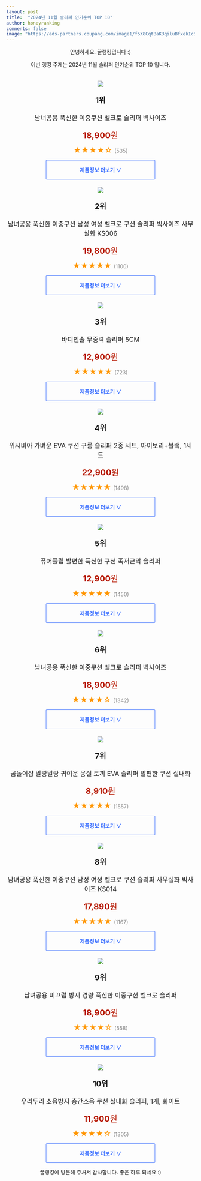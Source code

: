 ```yaml
---
layout: post
title:  "2024년 11월 슬리퍼 인기순위 TOP 10"
author: honeyranking
comments: false
image: "https://ads-partners.coupang.com/image1/f5X8CqtBaK3qiluBfxekIcShPtFCm69Hmb8hvNvx3opMH32lyq_BgF-TM4TTl3_kHH-p6hEI5kDns5TlpHNBT2gFfy_7dPa79oToFVyoQS_4826990yygO5ls88PiH-fewh-SPzB5zBEtSHiECNCzkOst-_LMFtrNzJxAOsEJXlzBXyFlWsutnJBLXmSZ1yasb5LNHDRrQ953VRyvHkaLdprbFZJO_FOUCEvozqBNSj8qyKP_nnA3GA38Exv_XFEZCaEzM_ZnKqXB_RZ4P3N0Uzdz4zvbNP8K1gjXaFypb1nwWk9Q_e_n4Day9Z29YDc"
---
```

<p style="text-align: center;">안녕하세요. 꿀랭킹입니다 :)</p>
<p style="text-align: center;">이번 랭킹 주제는 2024년 11월 슬리퍼 인기순위 TOP 10 입니다.</p><center><img src="https://ads-partners.coupang.com/image1/f5X8CqtBaK3qiluBfxekIcShPtFCm69Hmb8hvNvx3opMH32lyq_BgF-TM4TTl3_kHH-p6hEI5kDns5TlpHNBT2gFfy_7dPa79oToFVyoQS_4826990yygO5ls88PiH-fewh-SPzB5zBEtSHiECNCzkOst-_LMFtrNzJxAOsEJXlzBXyFlWsutnJBLXmSZ1yasb5LNHDRrQ953VRyvHkaLdprbFZJO_FOUCEvozqBNSj8qyKP_nnA3GA38Exv_XFEZCaEzM_ZnKqXB_RZ4P3N0Uzdz4zvbNP8K1gjXaFypb1nwWk9Q_e_n4Day9Z29YDc" style="margin-top:20px" /></center><p style="text-align: center; font-size: 20px"><b>1위</b></p><p style="text-align: center; font-size: 17px">남녀공용 푹신한 이중쿠션 벨크로 슬리퍼 빅사이즈</p><p style="text-align: center;"><span style="color: #b61800; font-size: 22px;"><b>18,900</b>원</span></p><p style="text-align: center;"><span style="color: #ff9600; font-size: 20px;">★★★★☆ </span><span style="color: #878787;">(535)</span></p><center><a href="https://link.coupang.com/re/AFFSDP?lptag=AF3899140&subid=honeyrank&pageKey=6539343460&itemId=14553255713&vendorItemId=81796738925&traceid=V0-153-61e5016dbe8e27f0&clickBeacon=59411ed0-986a-11ef-9fff-4c8f533929ee%7E3&requestid=20241102010000283248646893&token=31850C%7CMIXED"><div style="font-size: 14px; display: inline-block; padding: 15px 90px; color: #346aff; border-radius: 2px; border: 1px solid #346aff; cursor: pointer;"><b>제품정보 더보기 &or;</b></div></a></center><center><img src="https://ads-partners.coupang.com/image1/JaAaUU4BIIBUFj5cJXmc3Vw4RuHBWOhd_5CAKeLWeJYHI8QRvIgkQvM35XJVI0V_Nh9DFs6kJP9Vti78D-m_XCYTeNtQ-DNWlZTwhPLoNd7yJlC3eNqY1GnujIatmlR3BJgxrgUFRgQ1nsMioeNhgQUWhCfdUD__QBbrSiMC-CMCEklmM-9bioNK7b4bTxxNMiYiWi6L9zzvkA-msPzt1VmqfCrlD3gXX6VC-LeQ7gNPJgWuNqGLqd4OqIK-gxvSyJ28Uw-jKiA-sM4DNwX8sD1369pFnXHbEzLCB658U-XM8L53xwvD3Li8MA==" style="margin-top:20px" /></center><p style="text-align: center; font-size: 20px"><b>2위</b></p><p style="text-align: center; font-size: 17px">남녀공용 푹신한 이중쿠션 남성 여성 벨크로 쿠션 슬리퍼 빅사이즈 사무실화 KS006</p><p style="text-align: center;"><span style="color: #b61800; font-size: 22px;"><b>19,800</b>원</span></p><p style="text-align: center;"><span style="color: #ff9600; font-size: 20px;">★★★★★ </span><span style="color: #878787;">(1100)</span></p><center><a href="https://link.coupang.com/re/AFFSDP?lptag=AF3899140&subid=honeyrank&pageKey=7070432407&itemId=17556143891&vendorItemId=91387185306&traceid=V0-153-798179f2426f61eb&requestid=20241102010000283248646893&token=31850C%7CMIXED"><div style="font-size: 14px; display: inline-block; padding: 15px 90px; color: #346aff; border-radius: 2px; border: 1px solid #346aff; cursor: pointer;"><b>제품정보 더보기 &or;</b></div></a></center><center><img src="https://ads-partners.coupang.com/image1/XEljsMfFDXXVXQ6jXFQXcyi2cEnMJosYpbdo76CkM_qS23UXCZFiAfi2R8tgKr_Ro0Uxqmhn56G7qJ5zsHAWQ4EOfZ03zu5sV7gdP7HzYFdyv0yGrQF9qgaLnbKNfs0OR-CT5U8nYGfWnF6LDOouHSIVOzm2DB3NN4aBTfo0_P3pfGUaH7pdDYZOblWFMH9YOCiCXLZG986R-1_S6Jqbi9YAXguvKz_eO5YnMSKZ43ZRAF_BsFdLuCPQAtQzVHnQCgCit-1PNbQPw11Q0JVvZiBlZSnV96h76vN_VTCccimuPYu2wjvI1qQF" style="margin-top:20px" /></center><p style="text-align: center; font-size: 20px"><b>3위</b></p><p style="text-align: center; font-size: 17px">바디인솔 무중력 슬리퍼 5CM</p><p style="text-align: center;"><span style="color: #b61800; font-size: 22px;"><b>12,900</b>원</span></p><p style="text-align: center;"><span style="color: #ff9600; font-size: 20px;">★★★★★ </span><span style="color: #878787;">(723)</span></p><center><a href="https://link.coupang.com/re/AFFSDP?lptag=AF3899140&subid=honeyrank&pageKey=7770410464&itemId=21828738987&vendorItemId=88877177160&traceid=V0-153-8cd7945287fdebd4&requestid=20241102010000283248646893&token=31850C%7CMIXED"><div style="font-size: 14px; display: inline-block; padding: 15px 90px; color: #346aff; border-radius: 2px; border: 1px solid #346aff; cursor: pointer;"><b>제품정보 더보기 &or;</b></div></a></center><center><img src="https://ads-partners.coupang.com/image1/Sm-KwMu20h3n5RkZSvouUp4n21MYHH857FSOH2hoKRW3r3JTYAyU6tdB_p76sHAMs19FHXpdru6ijJjh76VD-h_63moPxJ4-ZP5kIGUXBwa0azy2LCQRiv6Ln_QthDN85bUE3w4BtmzIHsYdCKaXgIMmzwS-rlQ44JkHn6yHsNAq4lGQzQ8CkRC05ehswEjxu7OwAKu3FpEan5MWNPPIITMpuR2qGBz1BAFgba_WjIkVwQ_OGYdLaQGLS27iQuod683Ec1Ea4-cowUjMrTao7iAml1_JhXQIUkQuxcDO2YuCa39dg_QyY8epJP4aEA==" style="margin-top:20px" /></center><p style="text-align: center; font-size: 20px"><b>4위</b></p><p style="text-align: center; font-size: 17px">위시비아 가벼운 EVA 쿠션 구름 슬리퍼 2종 세트, 아이보리+블랙, 1세트</p><p style="text-align: center;"><span style="color: #b61800; font-size: 22px;"><b>22,900</b>원</span></p><p style="text-align: center;"><span style="color: #ff9600; font-size: 20px;">★★★★★ </span><span style="color: #878787;">(1498)</span></p><center><a href="https://link.coupang.com/re/AFFSDP?lptag=AF3899140&subid=honeyrank&pageKey=7658613316&itemId=20397289116&vendorItemId=87429267969&traceid=V0-153-0b488fe7db6cae9a&clickBeacon=59411ed0-986a-11ef-ae60-33232fc3b2a7%7E3&requestid=20241102010000283248646893&token=31850C%7CMIXED"><div style="font-size: 14px; display: inline-block; padding: 15px 90px; color: #346aff; border-radius: 2px; border: 1px solid #346aff; cursor: pointer;"><b>제품정보 더보기 &or;</b></div></a></center><center><img src="https://ads-partners.coupang.com/image1/VckOoM9sxVa-ZFm_VcrFSdLo6vQMkpg79dkvHNSmhcQIVOMtWzVS3SCP-N3Y0yepSXeXNupBnPbE6rzmj29npfjYcAq8htEo4FzoU0mAG_xbvu4L8GN2yQR-Ecxu4OumwwZHqrAbTDXhuBlf7TqKrSVmerbuIlUd_Sgy9hRdt9IQonXHOrsSdCIVIuIor2l5R38AFE5hlBNrFKFcSspbaZ8fKSnSvUPpm9a_gM7moIIeHeUhz3GJ9dS06VyXqncqG3Z6OTBNYfIG3wPyWX4R21CA7SRb_to8tegvMFMjgS7cpTsowjnuhgam" style="margin-top:20px" /></center><p style="text-align: center; font-size: 20px"><b>5위</b></p><p style="text-align: center; font-size: 17px">퓨어플립 발편한 푹신한 쿠션 족저근막 슬리퍼</p><p style="text-align: center;"><span style="color: #b61800; font-size: 22px;"><b>12,900</b>원</span></p><p style="text-align: center;"><span style="color: #ff9600; font-size: 20px;">★★★★★ </span><span style="color: #878787;">(1450)</span></p><center><a href="https://link.coupang.com/re/AFFSDP?lptag=AF3899140&subid=honeyrank&pageKey=8025281416&itemId=22428386877&vendorItemId=89733657735&traceid=V0-153-e048febd61431ec2&requestid=20241102010000283248646893&token=31850C%7CMIXED"><div style="font-size: 14px; display: inline-block; padding: 15px 90px; color: #346aff; border-radius: 2px; border: 1px solid #346aff; cursor: pointer;"><b>제품정보 더보기 &or;</b></div></a></center><center><img src="https://ads-partners.coupang.com/image1/LN5Wa_yl7ZasZ-dDLKveXd2HLy59RTss8MyMZUcm1UFaYWoOI06zkSGebEGSN8IIDAFsN9O58jpyMb662VnsYe3ajYrBBulSYzScfsYiENdWF7A8UIlaK4GPDVr69WjaNSP8Gq8Uat8h2IkMpbzcMKPxQWF89HiPMGypTh_2-Izuk4i5Kc9uWeUdj3QniAKp5BiegZSUKSC4aJmhxFJOe1Jyp7ogzzLEasKqaaQvCmWRuZVgeQZoCDRkhTo_9TBNZvyhgsBHTaxdiuU_lI6ZZmMqOEth-OMUcxfNNgK5aEyhGB9rADe1xh-eWNxMFdk=" style="margin-top:20px" /></center><p style="text-align: center; font-size: 20px"><b>6위</b></p><p style="text-align: center; font-size: 17px">남녀공용 푹신한 이중쿠션 벨크로 슬리퍼 빅사이즈</p><p style="text-align: center;"><span style="color: #b61800; font-size: 22px;"><b>18,900</b>원</span></p><p style="text-align: center;"><span style="color: #ff9600; font-size: 20px;">★★★★☆ </span><span style="color: #878787;">(1342)</span></p><center><a href="https://link.coupang.com/re/AFFSDP?lptag=AF3899140&subid=honeyrank&pageKey=6539343460&itemId=16011862530&vendorItemId=83277120524&traceid=V0-153-61e5016dbe8e27f0&clickBeacon=59411ed0-986a-11ef-9eac-00c117348b31%7E3&requestid=20241102010000283248646893&token=31850C%7CMIXED"><div style="font-size: 14px; display: inline-block; padding: 15px 90px; color: #346aff; border-radius: 2px; border: 1px solid #346aff; cursor: pointer;"><b>제품정보 더보기 &or;</b></div></a></center><center><img src="https://ads-partners.coupang.com/image1/ZxlXGr1mepiJlyrKZ2IButVPPysjUwKxKN7VrX_hEI0TPUp8OqYkKxVNbVJl9nGmjt1H398GX7zDAcw3M3s77_L35glr1NZH2Vp0Q8SXkkIRzeELlei0qdtQ3m_LR2bj88N8o0FGxW-An1HQYG5OnhGEQQNXeBC192tVzkBRcTOpkAcFOKlFy2Q827Ro-j5dSlyOj-X8RyFzcgirqggBTweo3hkWHCT6ubM0dZsEd6t9XPmAxk2ugTzwzQDWhsI2_ozUCvzh52CfdiPTMJ8cfEnd69YQK_LXAFd9E13udOIdiGnTqerEdks=" style="margin-top:20px" /></center><p style="text-align: center; font-size: 20px"><b>7위</b></p><p style="text-align: center; font-size: 17px">곰돌이샵 말랑말랑 귀여운 몽실 토끼 EVA 슬리퍼 발편한 쿠션 실내화</p><p style="text-align: center;"><span style="color: #b61800; font-size: 22px;"><b>8,910</b>원</span></p><p style="text-align: center;"><span style="color: #ff9600; font-size: 20px;">★★★★★ </span><span style="color: #878787;">(1557)</span></p><center><a href="https://link.coupang.com/re/AFFSDP?lptag=AF3899140&subid=honeyrank&pageKey=7839198410&itemId=22186864372&vendorItemId=89233166805&traceid=V0-153-d939ba0213cf25fe&requestid=20241102010000283248646893&token=31850C%7CMIXED"><div style="font-size: 14px; display: inline-block; padding: 15px 90px; color: #346aff; border-radius: 2px; border: 1px solid #346aff; cursor: pointer;"><b>제품정보 더보기 &or;</b></div></a></center><center><img src="https://ads-partners.coupang.com/image1/XYRvGDWuIRlNLPKLXYUrnzwdedPF6JlmOe8h5Kld1_M0FIvaAsj2DR6vsKDBqxEqWEocWa_HJXSQnGCQLlVLeBzDaTrZHZKVM6BN1CCrQYFGXs_EEKh8uTp-tSmhBvMyB0jQ3waLMFVhfZ88CosSbxG5jLrxZY4qqzJEzSqWGg_1xHs6ikeS5R-So4uWtB8oS3efV21uIIRtDA1SGf9-_tKHVxFoQg2sMqEYp8454LACnWceepcCKQ_Z3mC5gK6LyrDsvUuUCPQPnVc5LJeVeEZH04gNgzfBOXKViJUZhG9yA8nB6Gh6_KJuoJgy4w==" style="margin-top:20px" /></center><p style="text-align: center; font-size: 20px"><b>8위</b></p><p style="text-align: center; font-size: 17px">남녀공용 푹신한 이중쿠션 남성 여성 벨크로 쿠션 슬리퍼 사무실화 빅사이즈 KS014</p><p style="text-align: center;"><span style="color: #b61800; font-size: 22px;"><b>17,890</b>원</span></p><p style="text-align: center;"><span style="color: #ff9600; font-size: 20px;">★★★★★ </span><span style="color: #878787;">(1167)</span></p><center><a href="https://link.coupang.com/re/AFFSDP?lptag=AF3899140&subid=honeyrank&pageKey=7290615304&itemId=18633003933&vendorItemId=85768716945&traceid=V0-153-3de3df104e8a9733&clickBeacon=59411ed0-986a-11ef-af8f-58b5f848b3a6%7E3&requestid=20241102010000283248646893&token=31850C%7CMIXED"><div style="font-size: 14px; display: inline-block; padding: 15px 90px; color: #346aff; border-radius: 2px; border: 1px solid #346aff; cursor: pointer;"><b>제품정보 더보기 &or;</b></div></a></center><center><img src="https://ads-partners.coupang.com/image1/Vgx1L5_4mDYPnbesVpNMdk-3XYfylvs_2YAnRjfN0HXatHUB3G0tMollVoRQI6uMXvH_ZVm-GIsmqB1tGXAmKyZuS83s6MaHsvQnVfyZBqaotc-LNW1AOkbXe4lTEjy4A8_I3C0tNqANqLdth-0Mw1hr1sa8ick5mTQ2m42R7f_LlfWs67WturVgMyZQw7yKIDrNBVp3QBIg0Tbwi3HYK56R4zz4j8jfbz2squhtc_hIzVksPV2EA6X3g8lpqIUeUGvvVNrqXTgEtS7B_iVTqSap8W73DYfIiZKC-1ItPunWoFall6VwAQya" style="margin-top:20px" /></center><p style="text-align: center; font-size: 20px"><b>9위</b></p><p style="text-align: center; font-size: 17px">남녀공용 미끄럼 방지 경량 푹신한 이중쿠션 벨크로 슬리퍼</p><p style="text-align: center;"><span style="color: #b61800; font-size: 22px;"><b>18,900</b>원</span></p><p style="text-align: center;"><span style="color: #ff9600; font-size: 20px;">★★★★☆ </span><span style="color: #878787;">(558)</span></p><center><a href="https://link.coupang.com/re/AFFSDP?lptag=AF3899140&subid=honeyrank&pageKey=8086420437&itemId=22820475113&vendorItemId=91107226883&traceid=V0-153-930cf280df6f5da9&requestid=20241102010000283248646893&token=31850C%7CMIXED"><div style="font-size: 14px; display: inline-block; padding: 15px 90px; color: #346aff; border-radius: 2px; border: 1px solid #346aff; cursor: pointer;"><b>제품정보 더보기 &or;</b></div></a></center><center><img src="https://ads-partners.coupang.com/image1/4WvKpCieJ8PCD6AL4SikJhHwT2P4FAJcfVj6wGhWEmue_ReKUmlOp96mXY-KWR9MUpVmURM5mRNNiWBZtRJLzVaJ6iNqqgweSpfeKP7GrXJ-g4e09sgEyN9g2nAgxjxqJSuyBeJSrtWO5UuGowrmYupXe3IYXJoO_qocyBan1fEKl7vZZZQ-T1-i8d5sUnM8Fq7TxJPXrAeqt_P0NjJtAwo0I0u4mH8WnLxW8rHmTxYOI69b_qzqdrNQFOaB4rqmTTW_nYQJxNuO6tHfVrvzIKVsWpOUtNV_wY3X2Wpc-p_4UJmhZLUyNdpOsEYIvXA=" style="margin-top:20px" /></center><p style="text-align: center; font-size: 20px"><b>10위</b></p><p style="text-align: center; font-size: 17px">우리두리 소음방지 층간소음 쿠션 실내화 슬리퍼, 1개, 화이트</p><p style="text-align: center;"><span style="color: #b61800; font-size: 22px;"><b>11,900</b>원</span></p><p style="text-align: center;"><span style="color: #ff9600; font-size: 20px;">★★★★☆ </span><span style="color: #878787;">(1305)</span></p><center><a href="https://link.coupang.com/re/AFFSDP?lptag=AF3899140&subid=honeyrank&pageKey=8135109303&itemId=23107653297&vendorItemId=90140926945&traceid=V0-153-b4cb9ddca06d6d81&clickBeacon=59411ed0-986a-11ef-b9ef-8e570bd8364a%7E3&requestid=20241102010000283248646893&token=31850C%7CMIXED"><div style="font-size: 14px; display: inline-block; padding: 15px 90px; color: #346aff; border-radius: 2px; border: 1px solid #346aff; cursor: pointer;"><b>제품정보 더보기 &or;</b></div></a></center><p style="text-align: center;">꿀랭킹에 방문해 주셔서 감사합니다. 좋은 하루 되세요 :)</p>
